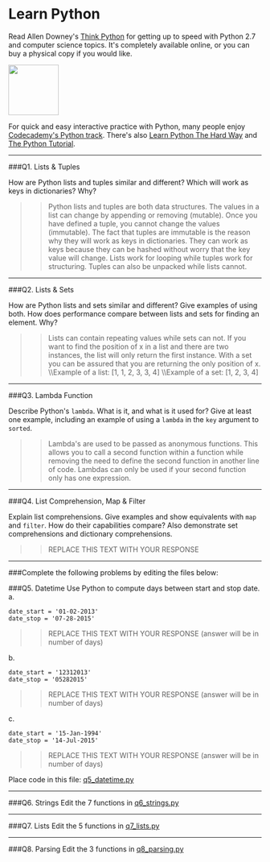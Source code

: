 # Learn Python

Read Allen Downey's [Think Python](http://www.greenteapress.com/thinkpython/) for getting up to speed with Python 2.7 and computer science topics. It's completely available online, or you can buy a physical copy if you would like.

<a href="http://www.greenteapress.com/thinkpython/"><img src="img/think_python.png" style="width: 100px;" target="_blank"></a>

For quick and easy interactive practice with Python, many people enjoy [Codecademy's Python track](http://www.codecademy.com/en/tracks/python). There's also [Learn Python The Hard Way](http://learnpythonthehardway.org/book/) and [The Python Tutorial](https://docs.python.org/2/tutorial/).

---

###Q1. Lists &amp; Tuples

How are Python lists and tuples similar and different? Which will work as keys in dictionaries? Why?

>> Python lists and tuples are both data structures. The values in a list can change by appending or removing (mutable). Once you have defined a tuple, you cannot change the values (immutable). The fact that tuples are immutable is the reason why they will work as keys in dictionaries. They can work as keys because they can be hashed without worry that the key value will change. Lists work for looping while tuples work for structuring. Tuples can also be unpacked while lists cannot.


---

###Q2. Lists &amp; Sets

How are Python lists and sets similar and different? Give examples of using both. How does performance compare between lists and sets for finding an element. Why?

>> Lists can contain repeating values while sets can not. If you want to find the position of x in a list and there are two instances, the list will only return the first instance. With a set you can be assured that you are returning the only position of x. 
\\\Example of a list: [1, 1, 2, 3, 3, 4]
\\\Example of a set: [1, 2, 3, 4]

---

###Q3. Lambda Function

Describe Python's `lambda`. What is it, and what is it used for? Give at least one example, including an example of using a `lambda` in the `key` argument to `sorted`.

>> Lambda's are used to be passed as anonymous functions. This allows you to call a second function within a function while removing the need to define the second function in another line of code. Lambdas can only be used if your second function only has one expression. 

---

###Q4. List Comprehension, Map &amp; Filter

Explain list comprehensions. Give examples and show equivalents with `map` and `filter`. How do their capabilities compare? Also demonstrate set comprehensions and dictionary comprehensions.

>> REPLACE THIS TEXT WITH YOUR RESPONSE

---

###Complete the following problems by editing the files below:

###Q5. Datetime
Use Python to compute days between start and stop date.   
a.  

```
date_start = '01-02-2013'    
date_stop = '07-28-2015'
```

>> REPLACE THIS TEXT WITH YOUR RESPONSE (answer will be in number of days)

b.  
```
date_start = '12312013'  
date_stop = '05282015'  
```

>> REPLACE THIS TEXT WITH YOUR RESPONSE (answer will be in number of days)

c.  
```
date_start = '15-Jan-1994'      
date_stop = '14-Jul-2015'  
```

>> REPLACE THIS TEXT WITH YOUR RESPONSE  (answer will be in number of days)

Place code in this file: [q5_datetime.py](python/q5_datetime.py)

---

###Q6. Strings
Edit the 7 functions in [q6_strings.py](python/q6_strings.py)

---

###Q7. Lists
Edit the 5 functions in [q7_lists.py](python/q7_lists.py)

---

###Q8. Parsing
Edit the 3 functions in [q8_parsing.py](python/q8_parsing.py)





